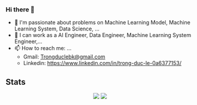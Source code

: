 ### Hi there 👋

- 🌱 I'm passionate about problems on Machine Learning Model, Machine Learning System, Data Science, ...
- 🔭 I can work as a AI Engineer, Data Engineer, Machine Learning System Engineer,... 
- 📫 How to reach me: ...
    - Gmail: Trongduclebk@gmail.com
    - Linkedin: https://www.linkedin.com/in/trong-duc-le-0a6377153/



## Stats
<p float="left" align="center">
  <img src="https://github-readme-stats.vercel.app/api?username=DucLeTrong&show_icons=true&count_private=true&theme=dracula" />
  <img src="https://github-readme-stats.vercel.app/api/top-langs/?username=ducletrong&hide=html,css&layout=compact&theme=dracula" />
</p>

<!--
<p align="center">
  <img src="https://komarev.com/ghpvc/?username=DucLeTrong&&style=flat-square" align="center" />.
</p>
-->

<!--
**DucLeTrong/DucLeTrong** is a ✨ _special_ ✨ repository because its `README.md` (this file) appears on your GitHub profile.

Here are some ideas to get you started:

- 🔭 I’m currently working on ...
- 🌱 I’m currently learning ...
- 👯 I’m looking to collaborate on ...
- 🤔 I’m looking for help with ...
- 💬 Ask me about ...
- 📫 How to reach me: ...
- 😄 Pronouns: ...
- ⚡ Fun fact: ...
-->
